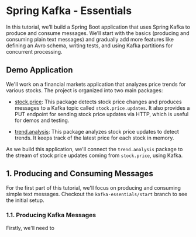 
# Spring Kafka - Essentials

In this tutorial, we’ll build a Spring Boot application that uses Spring Kafka 
to produce and consume messages. 
We’ll start with the basics (producing and consuming plain text messages)
and gradually add more features like defining an Avro schema, writing tests, 
and using Kafka partitions for concurrent processing.

## Demo Application

We'll work on a financial markets application that analyzes price trends for various stocks. 
The project is organized into two main packages:

- [stock.price](./src/main/java/io/github/etr/courses/kafka/stock/price): 
This package detects stock price changes and produces messages to a Kafka topic 
called `stock.price.updates`. 
It also provides a PUT endpoint for sending stock price updates via HTTP, 
which is useful for demos and testing.


- [trend.analysis](./src/main/java/io/github/etr/courses/kafka/trend/analysis): 
This package analyzes stock price updates to detect trends. 
It keeps track of the latest price for each stock in memory.

As we build this application, we'll connect the `trend.analysis` package 
to the stream of stock price updates coming from `stock.price`, using Kafka.

## 1. Producing and Consuming Messages

For the first part of this tutorial, we'll focus on producing and consuming simple text messages.
Checkout the `kafka-essentials/start` branch to see the initial setup. 

### 1.1. Producing Kafka Messages

Firstly, we'll need to 
